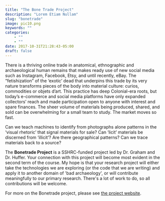 ```yaml
---
title: "The Bone Trade Project"
description: "Lorem Etiam Nullam"
slug: "bonetrade"
image: pic10.png
keywords: ""
categories:
    - ""
    - ""
date: 2017-10-31T21:28:43-05:00
draft: false
---
```


There is a thriving online trade in anatomical, ethnographic and archaeological human remains that makes ready use of new social media such as Instagram, Facebook, Etsy, and until recently, eBay. The “fetishization” of the ‘exotic’ dead that underpins this trade by its very nature transforms pieces of the body into material culture: curios, commodities or objets d’art. This practice has deep Colonial-era roots, but today’s e-commerce and social media platforms have only expanded collectors’ reach and made participation open to anyone with interest and spare finances. The sheer volume of materials being produced, shared, and sold can be overwhelming for a small team to study. The market moves so fast.

Can we teach machines to identify from photographs alone patterns in the ‘visual rhetoric’ that signal materials for sale? Can ‘licit’ materials be discerned from ‘illicit’? Are there geographical patterns? Can we trace materials back to a source?

The **Bonetrade Project** is a SSHRC-funded project led by Dr. Graham and Dr. Huffer. Your connection with this project will become most evident in the second term of the course. My hope is that your research project will either take the technologies we are exploring (or the code that we are writing) and apply it to another domain of 'bad archaeology', or will contribute meaningfully to our primary research. There's a lot of work to do, so all contributions will be welcome.

For more on the Bonetrade project, please see [the project website](http://bonetrade.github.io).
